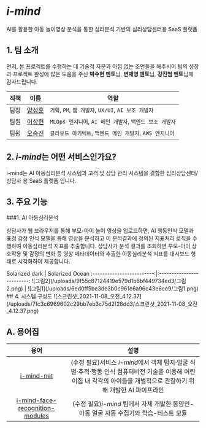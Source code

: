 # *i-mind*
<p>AI를 활용한 아동 놀이영상 분석을 통한 심리분석 기반의 심리상담센터용 SaaS 플랫폼</p>

## 1. 팀 소개
<p>

먼저, 본 프로젝트를 수행하는 데 기술적 자문과 아낌 없는 조언들을 해주시어 팀의 성장과 프로젝트 완성에 많은 도움을 주신 **박수현 멘토**님, **변재영 멘토**님, **강진범 멘토**님께 감사드립니다.
</p>

<p>

직책 | 이름 | 역할
-- | -- | --
팀장 | [양성훈](https://github.com/seonghunYang) | `기획`, `PM`, `웹 개발자`, `UX/UI`, `AI 보조 개발자`
팀원 | [이상현](https://github.com/drmaemi) | `MLOps 엔지니어`, `AI 메인 개발자`, `백엔드 보조 개발자`
팀원 | [오승진](https://github.com/maison01006) | `클라우드 아키텍트`, `백엔드 메인 개발자`, `AWS 엔지니어`
</p>

<p>

## 2. *i-mind*는 어떤 서비스인가요?
i-mind는 AI 아동심리분석 시스템과 고객 및 상담 관리 시스템을 결합한 심리상담센터/상담사 용 SaaS 플랫폼 입니다. 

## 3. 주요 기능
###1. AI 아동심리분석
<p>

상담사가 웹 브라우저를 통해 부모-아이 놀이 영상을 업로드하면, AI 행동인식 모델과 표정 감정 인식 모델을 통해 영상을 분석하고 이 분석결과에 정의된 지표처리 로직을 수행하여 아동심리분석 지표를 추출합니다. 상담사가 분석 결과를 조회하면 부모-아이 상호작용 및 감정의 변화 등 영상 메타데이터와 추출한 아동심리분석 지표를 대시보드 형태로 시각화하여 제공합니다.
</p>
Solarized dark             |  Solarized Ocean
:-------------------------:|:-------------------------:
![그림2](/uploads/9f55c87124419e579d1b6bf449734ed3/그림2.png)  | ![그림1](/uploads/6ed0ff5be3de3b0c961e6a96c43e6ce9/그림1.png)
## 4. 시스템 구성도
![스크린샷_2021-11-08_오전_4.12.37](/uploads/7fc3c6969602c29bb7eb3c75d2f28dd3/스크린샷_2021-11-08_오전_4.12.37.png)

## A. 용어집

용어 | 설명
:--:|:--:
[i-mind-net](https://git.swmgit.org/swm-12/12_swm11/CatchNet) | (수정 필요)서비스 *i-mind*에서 객체 탐지·얼굴 식별·추적·행동 인식 컴퓨터비전 기술을 이용해 어린이집 내 각각의 아이들을 개별적으로 관찰하기 위해 개발한 AI 파이프라인
[i-mind-face-recognition-modules](https://git.swmgit.org/swm-12/12_swm11/i-mind-face-recognition_modules) | (수정 필요)*i-mind* 팀에서 자체 개발한 동양인-아동 얼굴 자동 수집기와 학습-테스트 모듈

<br>
